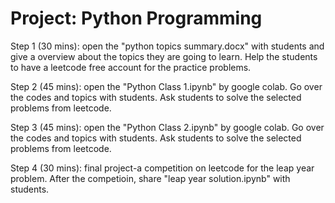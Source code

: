 # Project: Python Programming

Step 1 (30 mins): open the "python topics summary.docx" with students and give a overview about the topics they are going to learn. Help the students to have a leetcode free account for the  practice problems. 

Step 2 (45 mins): open the "Python Class 1.ipynb" by google colab. Go over the codes and topics with students. Ask students to solve the selected problems from leetcode. 

Step 3 (45 mins): open the "Python Class 2.ipynb" by google colab. Go over the codes and topics with students. Ask students to solve the selected problems from leetcode. 

Step 4 (30 mins): final project-a competition on leetcode for the leap year problem. After the competioin, share "leap year solution.ipynb" with students.



